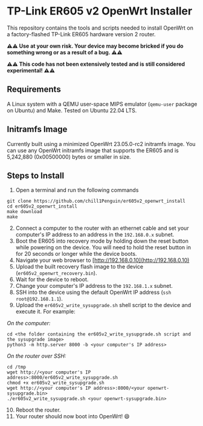 # TP-Link ER605 v2 OpenWrt Installer
This repository contains the tools and scripts needed to install OpenWrt on a factory-flashed TP-Link ER605 hardware version 2 router.

**:warning::warning: Use at your own risk. Your device may become bricked if you do something wrong or as a result of a bug. :warning::warning:**

**:warning::warning: This code has not been extensively tested and is still considered experimental! :warning::warning:**

## Requirements
A Linux system with a QEMU user-space MIPS emulator (`qemu-user` package on Ubuntu) and Make.
Tested on Ubuntu 22.04 LTS.

## Initramfs Image
Currently built using a minimized OpenWrt 23.05.0-rc2 initramfs image. You can use any OpenWrt initramfs image that supports the ER605 and is 5,242,880 (0x00500000) bytes or smaller in size.

## Steps to Install

 1. Open a terminal and run the following commands
```
git clone https://github.com/chill1Penguin/er605v2_openwrt_install
cd er605v2_openwrt_install
make download
make
```
 2. Connect a computer to the router with an ethernet cable and set your computer's IP address to an address in the `192.168.0.x` subnet.
 3. Boot the ER605 into recovery mode by holding down the reset button while powering on the device. You will need to hold the reset button in for 20 seconds or longer while the device boots.
 4. Navigate your web browser to [http://192.168.0.10](http://192.168.0.10)
 5. Upload the built recovery flash image to the device (`er605v2_openwrt_recovery.bin`).
 6. Wait for the device to reboot.
 7. Change your computer's IP address to the `192.168.1.x` subnet.
 8. SSH into the device using the default OpenWrt IP address (`ssh root@192.168.1.1`).
 9. Upload the `er605v2_write_sysupgrade.sh` shell script to the device and execute it. For example:
  
 *On the computer:*
 ```
 cd <the folder containing the er605v2_write_sysupgrade.sh script and the sysupgrade image>
 python3 -m http.server 8000 -b <your computer's IP address>
```
 *On the router over SSH:* 
```
cd /tmp
wget http://<your computer's IP address>:8000/er605v2_write_sysupgrade.sh
chmod +x er605v2_write_sysupgrade.sh
wget http://<your computer's IP address>:8000/<your openwrt-sysupgrade.bin>
./er605v2_write_sysupgrade.sh <your openwrt-sysupgrade.bin>
``` 
10. Reboot the router.
11. Your router should now boot into OpenWrt! :smile:


